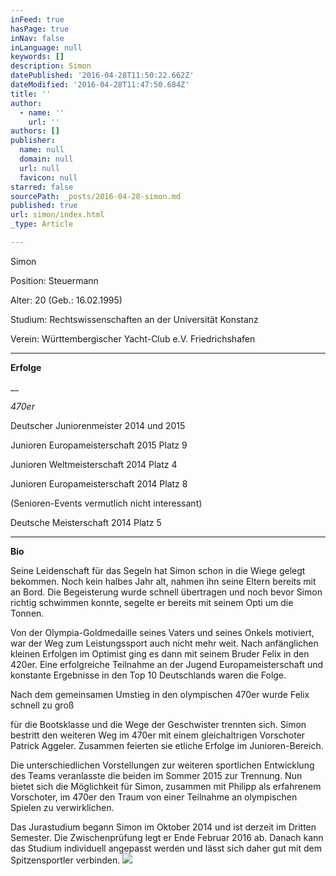 ```yaml
---
inFeed: true
hasPage: true
inNav: false
inLanguage: null
keywords: []
description: Simon
datePublished: '2016-04-28T11:50:22.662Z'
dateModified: '2016-04-28T11:47:50.684Z'
title: ''
author:
  - name: ''
    url: ''
authors: []
publisher:
  name: null
  domain: null
  url: null
  favicon: null
starred: false
sourcePath: _posts/2016-04-28-simon.md
published: true
url: simon/index.html
_type: Article

---
```

Simon

Position: Steuermann

Alter: 20 (Geb.: 16.02.1995)

Studium: Rechtswissenschaften an der Universität Konstanz 

Verein: Württembergischer Yacht-Club e.V. Friedrichshafen

****

**Erfolge**

__

_470er_

Deutscher Juniorenmeister 2014 und 2015

Junioren Europameisterschaft 2015 Platz 9

Junioren Weltmeisterschaft 2014 Platz 4

Junioren Europameisterschaft 2014 Platz 8

(Senioren-Events vermutlich nicht interessant)

Deutsche Meisterschaft 2014 Platz 5

****

**Bio**

Seine Leidenschaft für das Segeln hat Simon schon in die Wiege gelegt bekommen. Noch kein halbes Jahr alt, nahmen ihn seine Eltern bereits mit an Bord. Die Begeisterung wurde schnell übertragen und noch bevor Simon richtig schwimmen konnte, segelte er bereits mit seinem Opti um die Tonnen.

Von der Olympia-Goldmedaille seines Vaters und seines Onkels motiviert, war der Weg zum Leistungssport auch nicht mehr weit. Nach anfänglichen kleinen Erfolgen im Optimist ging es dann mit seinem Bruder Felix in den 420er. Eine erfolgreiche Teilnahme an der Jugend Europameisterschaft und konstante Ergebnisse in den Top 10 Deutschlands waren die Folge.

Nach dem gemeinsamen Umstieg in den olympischen 470er wurde Felix schnell zu groß 

für die Bootsklasse und die Wege der Geschwister trennten sich. Simon bestritt den weiteren Weg im 470er mit einem gleichaltrigen Vorschoter Patrick Aggeler. Zusammen feierten sie etliche Erfolge im Junioren-Bereich.

Die unterschiedlichen Vorstellungen zur weiteren sportlichen Entwicklung des Teams veranlasste die beiden im Sommer 2015 zur Trennung. Nun bietet sich die Möglichkeit für Simon, zusammen mit Philipp als erfahrenem Vorschoter, im 470er den Traum von einer Teilnahme an olympischen Spielen zu verwirklichen.

Das Jurastudium begann Simon im Oktober 2014 und ist derzeit im Dritten Semester. Die Zwischenprüfung legt er Ende Februar 2016 ab. Danach kann das Studium individuell angepasst werden und lässt sich daher gut mit dem Spitzensportler verbinden.
![](https://s3-us-west-2.amazonaws.com/the-grid-img/p/8317adbddf6b679b119455fd8ece3668595e5b0a.jpg)